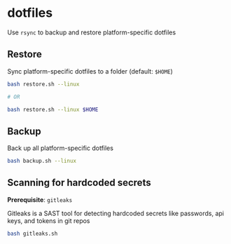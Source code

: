 # dotfiles

Use `rsync` to backup and restore platform-specific dotfiles

## Restore
Sync platform-specific dotfiles to a folder (default: `$HOME`)

```bash
bash restore.sh --linux

# OR

bash restore.sh --linux $HOME
```

## Backup
Back up all platform-specific dotfiles

```bash
bash backup.sh --linux
```

## Scanning for hardcoded secrets
**Prerequisite**: `gitleaks`

Gitleaks is a SAST tool for detecting hardcoded secrets like passwords, api keys, and tokens in git repos

```bash
bash gitleaks.sh
```
